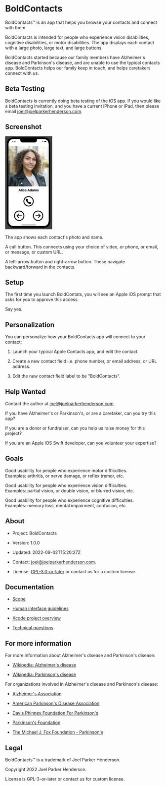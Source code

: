 # BoldContacts

BoldContacts™ is an app that helps you browse your contacts and connect with them.

BoldContacts is intended for people who experience vision disabilities, cognitive disabilities, or motor disabilities. The app displays each contact with a large photo, large text, and large buttons.
 
BoldContacts started because our family members have Alzheimer's disease and Parkinson's disease, and are unable to use the typical contacts app. BoldContacts helps our family keep in touch, and helps caretakers connect with us.


## Beta Testing

BoldContacts is currently doing beta testing of the iOS app. If you would like a beta testing invitation, and you have a current iPhone or iPad, then please email joel@joelparkerhenderson.com.

  
## Screenshot

<img src="screenshot.png" height="300">

The app shows each contact's photo and name.

A call button. This connects using your choice of video, or phone, or email, or message, or custom URL.

A left-arrow button and right-arrow button. These navigate backward/forward in the contacts.



## Setup

The first time you launch BoldContats, you will see an Apple iOS prompt that asks for you to approve this access.

Say yes.


## Personalization

You can personalize how your BoldContacts app will connect to your contact:

1. Launch your typical Apple Contacts app, and edit the contact.

2. Create a new contact field i.e. phone number, or email address, or URL address.

3. Edit the new contact field label to be "BoldContacts".


## Help Wanted

Contact the author at <a href="mailto:joel@joelparkerhenderson.com">joel@joelparkerhenderson.com</a>.

If you have Alzheimer's or Parkinson's, or are a caretaker, can you try this app?

If you are a donor or fundraiser, can you help us raise money for this project? 

If you are an Apple iOS Swift developer, can you volunteer your expertise?


## Goals

Good usability for people who experience motor difficulties.<br>Examples: arthritis, or nerve damage, or reflex tremor, etc. 

Good usability for people who experience vision difficulties.<br>Examples: partial vision, or double vision, or blurred vision, etc. 

Good usability for people who experience cognitive difficulties.<br>Examples:  memory loss, mental impairment, confusion, etc. 


## About

* Project: BoldContacts

* Version: 1.0.0

* Updated: 2022-09-02T15:20:27Z

* Contact: <a href="mailto:joel@joelparkerhenderson.com">joel@joelparkerhenderson.com</a>.

* License: <a href="https://spdx.org/licenses/GPL-3.0-or-later.html">GPL-3.0-or-later</a> or contact us for a custom license. 


## Documentation

* [Scope](doc/scope.md)

* [Human interface guidelines](doc/human-interface-guidelines.md)

* [Xcode project overview](doc/xcode-project-overview.md)

* [Technical questions](doc/technical-questions.md)


## For more information

For more information about Alzheimer's disease and Parkinson's disease:

* [Wikipedia: Alzheimer's disease](https://wikipedia.org/wiki/Alzheimer's_disease)

* [Wikipedia: Parkinson's disease](https://wikipedia.org/wiki/Parkinson's_disease)

For organizations involved in Alzheimer's disease and Parkinson's disease:

* [Alzheimer's Association](https://www.alz.org)

* [American Parkinson's Disease Association](https://www.apdaparkinson.org)

* [Davis Phinney Foundation For Parkinson's](https://davisphinneyfoundation.org)

* [Parkinson's Foundation](https://www.parkinson.org)

* [The Michael J. Fox Foundation - Parkinson's](https://www.michaeljfox.org)


## Legal

BoldContacts™ is a trademark of Joel Parker Henderson.

Copyright 2022 Joel Parker Henderson.

License is GPL-3-or-later or contact us for custom license.
